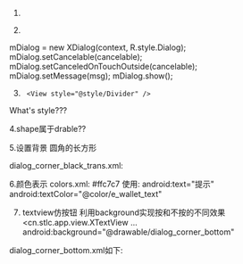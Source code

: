 

1.
 <ProgressBar
            style="?android:attr/progressBarStyle"
            android:layout_width="match_parent"
            android:layout_height="match_parent"
            android:layout_gravity="center"
            android:indeterminateDuration="1000"
            android:indeterminateDrawable="@drawable/progress_bg"
            android:indeterminate="false" />


2.
mDialog = new XDialog(context, R.style.Dialog);
		mDialog.setCancelable(cancelable);
		mDialog.setCanceledOnTouchOutside(cancelable);
		mDialog.setMessage(msg);
		mDialog.show();

3.
        <View style="@style/Divider" />                    
What's style???
    <style name="Divider">
        <item name="android:layout_width">match_parent</item>
        <item name="android:layout_height">1px</item>
        <item name="android:background">@color/divider</item>
    </style>


4.shape属于drable??
<shape xmlns:android="http://schemas.android.com/apk/res/android" >
    <corners android:radius="5dp" />
    <solid android:color="@android:color/white" />
</shape>


5.设置背景
圆角的长方形
<LinearLayout xmlns:android="http://schemas.android.com/apk/res/android"
    android:layout_width="match_parent"
    android:layout_height="match_parent"
    android:background="@drawable/dialog_corner_black_trans"
    android:orientation="horizontal" >

dialog_corner_black_trans.xml:
<shape xmlns:android="http://schemas.android.com/apk/res/android" >
    <corners android:radius="5dp" />
    <solid android:color="#9F000000" />
</shape>

6.颜色表示
colors.xml:
<resources>
    <color name="e_wallet_text">#ffc7c7</color>
使用:
android:text="提示"
android:textColor="@color/e_wallet_text"    

7. textview仿按钮
利用background实现按和不按的不同效果
 <cn.stlc.app.view.XTextView
    ...
   android:background="@drawable/dialog_corner_bottom"
   
dialog_corner_bottom.xml如下:
<?xml version="1.0" encoding="utf-8"?>
<selector xmlns:android="http://schemas.android.com/apk/res/android">
    <item android:state_pressed="true"><shape>
            <corners android:bottomLeftRadius="5dp" android:bottomRightRadius="5dp" />
            <solid android:color="#c8c8c8" />
        </shape></item>
    <item android:state_selected="true"><shape>
            <corners android:bottomLeftRadius="5dp" android:bottomRightRadius="5dp" />
            <solid android:color="#c8c8c8" />
        </shape></item>
    <item><shape>
            <corners android:bottomLeftRadius="5dp" android:bottomRightRadius="5dp" />
            <solid android:color="@color/white" />
        </shape></item>
</selector>